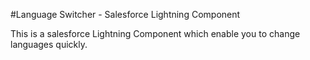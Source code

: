 #Language Switcher - Salesforce Lightning Component

This is a salesforce Lightning Component which enable you to change languages quickly.

